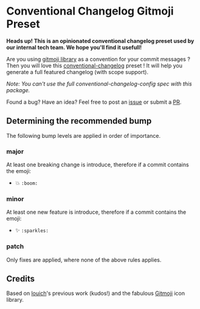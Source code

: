 # Conventional Changelog Gitmoji Preset

**Heads up! This is an opinionated conventional changelog preset used by our internal tech team. We hope you'll find it usefull!**

Are you using [gitmoji library](https://gitmoji.carloscuesta.me/) as a convention for your commit messages ? Then you will love this [conventional-changelog](https://github.com/conventional-changelog/conventional-changelog) preset ! It will help you generate a full featured changelog (with scope support).

*Note: You can't use the full conventional-changelog-config spec with this package.*

Found a bug? Have an idea? Feel free to post an [issue](https://github.com/onedior/conventional-changelog-gitmoji/issues) or submit a [PR](https://github.com/onedior/conventional-changelog-gitmoji/pulls).

## Determining the recommended bump

The following bump levels are applied in order of importance.

### major

At least one breaking change is introduce, therefore if a commit contains the emoji:
* :boom: `:boom:`

### minor

At least one new feature is introduce, therefore if a commit contains the emoji:
* :sparkles: `:sparkles:`

### patch

Only fixes are applied, where none of the above rules applies.


## Credits

Based on [louich](https://github.com/louich/conventional-changelog-gitmoji)'s previous work (kudos!) and the fabulous [Gitmoji](https://gitmoji.carloscuesta.me/) icon library.
